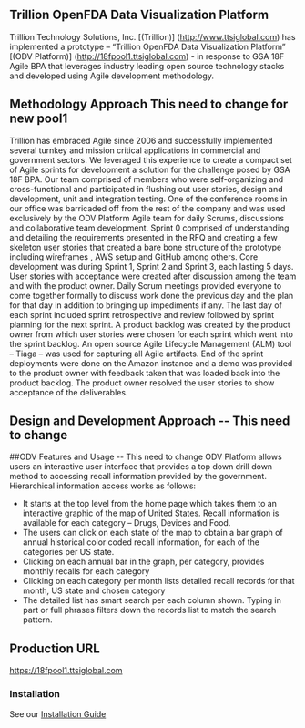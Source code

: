 
## Trillion OpenFDA Data Visualization Platform

Trillion Technology Solutions, Inc. [(Trillion)] (http://www.ttsiglobal.com) has implemented a prototype – “Trillion OpenFDA Data Visualization Platform” [(ODV Platform)] (http://18fpool1.ttsiglobal.com) - in response to GSA 18F Agile BPA that leverages industry leading open source technology stacks and developed using Agile development methodology.
## Methodology Approach This need to change for new pool1
Trillion has embraced Agile since 2006 and successfully implemented several turnkey and mission critical applications in commercial and government sectors.  We leveraged this experience to create a compact set of Agile sprints for development a solution for the challenge posed by GSA 18F BPA.  Our team comprised of members who were self-organizing and cross-functional and participated in flushing out user stories, design and development, unit and integration testing.  One of the conference rooms in our office was barricaded off from the rest of the company and was used exclusively by the ODV Platform Agile team for daily Scrums, discussions and collaborative team development.
Sprint 0 comprised of understanding and detailing the requirements presented in the RFQ and creating a few skeleton user stories that created a bare bone structure of the prototype including wireframes , AWS setup and GitHub among others.  Core development was during Sprint 1, Sprint 2 and Sprint 3, each lasting 5 days.  User stories with acceptance were created after discussion among the team and with the product owner.  Daily Scrum meetings provided everyone to come together formally to discuss work done the previous day and the plan for that day in addition to bringing up impediments if any.  The last day of each sprint included sprint retrospective and review followed by sprint planning for the next sprint.  A product backlog was created by the product owner from which user stories were chosen for each sprint which went into the sprint backlog.  An open source Agile Lifecycle Management (ALM) tool – Tiaga  – was used for capturing all Agile artifacts.  End of the sprint deployments were done on the Amazon instance and a demo was provided to the product owner with feedback taken that was loaded back into the product backlog.  The product owner resolved  the user stories to show acceptance of the deliverables.

## Design and Development Approach -- This need to change

##ODV Features and Usage -- This need to change
ODV Platform allows users an interactive user interface that provides a top down drill down method to accessing recall information provided by the government. Hierarchical information access works as follows:
* It starts at the top level from the home page  which takes them to an interactive graphic of the map of United States.  Recall information is available for each category – Drugs, Devices and Food.
* The users can click on each state  of the map to obtain a bar graph of annual historical color coded recall information, for each of the categories per US state. 
* Clicking on each annual bar  in the graph, per category, provides monthly recalls for each category
*	Clicking on each category per month  lists detailed recall records for that month, US state and chosen category
*	The detailed list has smart search  per each column shown.  Typing in part or full phrases filters down the records list to match the search pattern.

## Production URL
https://18fpool1.ttsiglobal.com

### Installation
See our [Installation Guide](INSTALL.md)
